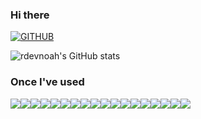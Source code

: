 ### Hi there 

[![GITHUB](https://hits.seeyoufarm.com/api/count/incr/badge.svg?url=https%3A%2F%2Fgithub.com%2Frdevnoah&count_bg=%23ED99E7&title_bg=%23056A03&icon=github.svg&icon_color=%23E7E7E7&title=GITHUB&edge_flat=false)](https://hits.seeyoufarm.com)

![rdevnoah's GitHub stats](https://github-readme-stats.vercel.app/api?username=rdevnoah&show_icons=true&theme=radical&include_all_commits=true&count_private=true&description_lines_count=true&hide_rank=true&hide=prs,issues,contribs&show=prs_merged_percentage)

### Once I've used
<div style="display:flex; flex-direction:row;">
    <img src="https://img.shields.io/badge/Kotlin-7F52FF?style=for-the-badge&logo=kotlin&logoColor=white"> 
    <img src="https://img.shields.io/badge/Spring Boot-6DB33F?style=for-the-badge&logo=spring boot&logoColor=white"> 
    <img src="https://img.shields.io/badge/Gradle-02303A?style=for-the-badge&logo=gradle&logoColor=white">
    <img src="https://img.shields.io/badge/mysql-4479A1?style=for-the-badge&logo=mysql&logoColor=white"> 
    <img src="https://img.shields.io/badge/firebase-FFCA28?style=for-the-badge&logo=firebase&logoColor=white">
    <br>
    <img src="https://img.shields.io/badge/linux-FCC624?style=for-the-badge&logo=linux&logoColor=black"> 
    <img src="https://img.shields.io/badge/apache tomcat-F8DC75?style=for-the-badge&logo=apachetomcat&logoColor=black">
    <img src="https://img.shields.io/badge/Amazon AWS-232F3E?style=for-the-badge&logo=amazon aws&logoColor=white"> 
    <img src="https://img.shields.io/badge/Amazon EC2-FF9900?style=for-the-badge&logo=amazon ec2&logoColor=white"> 
    <img src="https://img.shields.io/badge/Amazon RDS-527FFF?style=for-the-badge&logo=amazon rds&logoColor=white">
    <br>
    <img src="https://img.shields.io/badge/Amazon EKS-FF9900?style=for-the-badge&logo=amazon eks&logoColor=white">
    <img src="https://img.shields.io/badge/jenkins-D24939?style=for-the-badge&logo=jenkins&logoColor=white">
    <img src="https://img.shields.io/badge/ArgoCD-EF7B4D?style=for-the-badge&logo=argo&logoColor=white">
    <img src="https://img.shields.io/badge/docker-2496ED?style=for-the-badge&logo=Docker&logoColor=white">
    <img src="https://img.shields.io/badge/kubernetes-326CE5?style=for-the-badge&logo=Kubernetes&logoColor=white">
    <br>
    <img src="https://img.shields.io/badge/python-3776AB?style=flat-square&logo=python&logoColor=white"> 
    <img src="https://img.shields.io/badge/java-007396?style=flat_square&logo=java&logoColor=white">
    <img src="https://img.shields.io/badge/php-777BB4?style=flat_square&logo=php&logoColor=white">
    <br>
</div><br>
</div>
